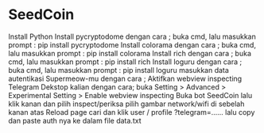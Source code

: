 # SeedCoin



Install Python
Install pycryptodome dengan cara ; buka cmd, lalu masukkan prompt : pip install pycryptodome
Install colorama dengan cara ; buka cmd, lalu masukkan prompt : pip install colorama
Install rich dengan cara ; buka cmd, lalu masukkan prompt : pip install rich
Install loguru dengan cara ; buka cmd, lalu masukkan prompt : pip install loguru
masukkan data autentikasi Supermeow-mu dengan cara ;
Aktifkan webview inspecting Telegram Dekstop kalian dengan cara; buka Setting > Advanced > Experimental Setting > Enable webview inspecting
Buka bot SeedCoin  lalu klik kanan dan pilih inspect/periksa
pilih gambar network/wifi di sebelah kanan atas
Reload page
cari dan klik user / profile ?telegram=...... lalu copy dan paste auth nya ke dalam file data.txt
